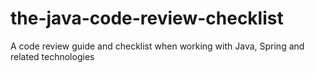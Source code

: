 # the-java-code-review-checklist
A code review guide and checklist when working with Java, Spring and related technologies 
